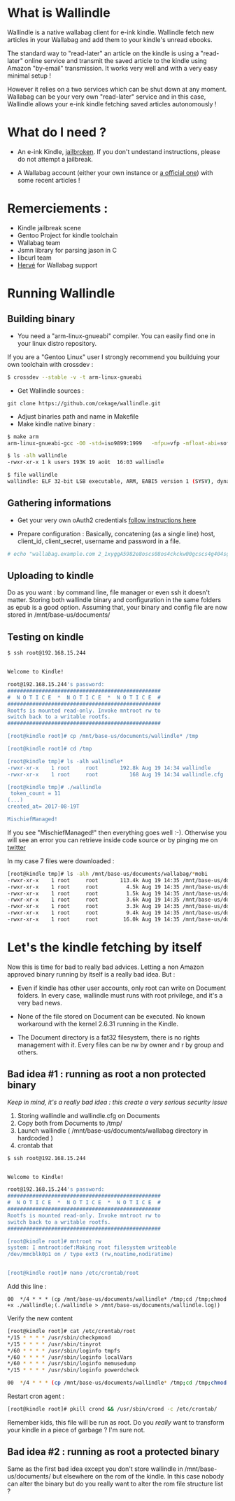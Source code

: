 # What is Wallindle
Wallindle is a native wallabag client for e-ink kindle.
Wallindle fetch new articles in your Wallabag and add them to your
kindle's unread ebooks.

The standard way to "read-later" an article on the kindle is using a
"read-later" online service and transmit the saved article to the kindle using
Amazon "by-email" transmission.
It works very well and with a very easy minimal setup !

However it relies on a two services which can be shut down at any moment.
Wallabag can be your very own "read-later" service and in this case, Wallindle
allows your e-ink kindle fetching saved articles autonomously !

# What do I need ?
- An e-ink Kindle,
[jailbroken](https://www.mobileread.com/forums/showthread.php?t=275881).
If you don't undestand instructions, please do not attempt a jailbreak.

- A Wallabag account (either your own instance or
[a official one](https://www.wallabag.it/)) with some recent articles !

# Remerciements :

- Kindle jailbreak scene
- Gentoo Project for kindle toolchain
- Wallabag team
- Jsmn library for parsing jason in C
- libcurl team
- [Hervé](https://twitter.com/hervethouzard) for Wallabag support

# Running Wallindle
## Building binary

- You need a "arm-linux-gnueabi" compiler. You can easily find one in your
linux distro repository.

If you are a "Gentoo Linux" user I strongly recommend you builduing your own
toolchain with crossdev : 
```sh
$ crossdev --stable -v -t arm-linux-gnueabi
```
- Get Wallindle sources :
```
git clone https://github.com/cekage/wallindle.git
```
- Adjust binaries path and name in Makefile 
- Make kindle native binary :
```sh
$ make arm
arm-linux-gnueabi-gcc -O0 -std=iso9899:1999   -mfpu=vfp -mfloat-abi=softfp -mtune=cortex-a8 -march=armv7-a wallindle.c  configmanager.c entries_common.c entries_parse.c http_request.c json_common.c json_entries_parse.c json_oauth_parse.c oauth_manager.c perform_entries.c shared.c lib/jsmn/jsmn.c -o wallindle lib/curl_arm_32/lib/libcurl.a -lrt -DCURL_STATICLIB -Ilib/curl_arm_32/include -lm

$ ls -alh wallindle
-rwxr-xr-x 1 k users 193K 19 août  16:03 wallindle

$ file wallindle
wallindle: ELF 32-bit LSB executable, ARM, EABI5 version 1 (SYSV), dynamically linked, interpreter /lib/ld-linux.so.3, for GNU/Linux 2.6.32, not stripped, with debug_info
```
## Gathering informations
- Get your very own oAuth2 credentials [follow instructions here](https://doc.wallabag.org/en/developer/api/oauth.html)

- Prepare configuration :
Basically, concatening (as a single line) host, client\_id, client\_secret,
username and password in a file.
```sh
# echo "wallabag.example.com 2_1xyggA5982e8oscs08os4ckckw00gcscs4g404sg44gg4gowoo 4u50vzwnrdwgo84c8wg8sgwskks888wskkc8o04o44kwg4080g root sV5G/aTjYRcNkSlTOsZuB78YG." > ./wallindle.cfg
```

## Uploading to kindle

Do as you want : by command line, file manager or even ssh it doesn't matter. 
Storing both wallindle binary and configuration in the same folders as
epub is a good option. Assuming that, your binary and config file are now
stored in /mnt/base-us/documents/

## Testing on kindle
```sh
$ ssh root@192.168.15.244


Welcome to Kindle!

root@192.168.15.244's password: 
#################################################
#  N O T I C E  *  N O T I C E  *  N O T I C E  # 
#################################################
Rootfs is mounted read-only. Invoke mntroot rw to
switch back to a writable rootfs.
#################################################

[root@kindle root]# cp /mnt/base-us/documents/wallindle* /tmp

[root@kindle root]# cd /tmp 

[root@kindle tmp]# ls -alh wallindle*
-rwxr-xr-x    1 root     root       192.8k Aug 19 14:34 wallindle
-rwxr-xr-x    1 root     root          168 Aug 19 14:34 wallindle.cfg

[root@kindle tmp]# ./wallindle
 token_count = 11
(...)
created_at= 2017-08-19T

MischiefManaged!
```
If you see "MischiefManaged!" then everything goes well :-). Otherwise
you will see an error you can retrieve inside code source or by pinging me
on [twitter](https://twitter.com/cekagedev)


In my case 7 files were downloaded :

```sh
[root@kindle tmp]# ls -alh /mnt/base-us/documents/wallabag/*mobi
-rwxr-xr-x    1 root     root       113.4k Aug 19 14:35 /mnt/base-us/documents/wallabag/0000010f.mobi
-rwxr-xr-x    1 root     root         4.5k Aug 19 14:35 /mnt/base-us/documents/wallabag/00000111.mobi
-rwxr-xr-x    1 root     root         1.5k Aug 19 14:35 /mnt/base-us/documents/wallabag/00000112.mobi
-rwxr-xr-x    1 root     root         3.6k Aug 19 14:35 /mnt/base-us/documents/wallabag/00000125.mobi
-rwxr-xr-x    1 root     root         3.3k Aug 19 14:35 /mnt/base-us/documents/wallabag/00000126.mobi
-rwxr-xr-x    1 root     root         9.4k Aug 19 14:35 /mnt/base-us/documents/wallabag/00000127.mobi
-rwxr-xr-x    1 root     root        16.0k Aug 19 14:35 /mnt/base-us/documents/wallabag/00000128.mobi
```

# Let's the kindle fetching by itself
Now this is time for bad to really bad advices. Letting a non Amazon approved 
binary running by itself is a really bad idea. But :

- Even if kindle has other user accounts, only root can write on Document
folders. In every case, wallindle must runs with root privilege, and it's a
very bad news.

- None of the file stored on Document can be executed. No known workaround with
the kernel 2.6.31 running in the Kindle.

- The Document directory is a fat32 filesystem, there is no rights management
with it. Every files can be rw by owner and r by group and others.

## Bad idea #1 : running as root a non protected binary

*Keep in mind, it's a really bad idea : this create a very serious security
issue*

1. Storing wallindle and wallindle.cfg on Documents
2. Copy both from Documents to /tmp/
3. Launch wallindle ( /mnt/base-us/documents/wallabag directory in hardcoded )
4. crontab that

```sh
$ ssh root@192.168.15.244


Welcome to Kindle!

root@192.168.15.244's password: 
#################################################
#  N O T I C E  *  N O T I C E  *  N O T I C E  # 
#################################################
Rootfs is mounted read-only. Invoke mntroot rw to
switch back to a writable rootfs.
#################################################

[root@kindle root]# mntroot rw
system: I mntroot:def:Making root filesystem writeable
/dev/mmcblk0p1 on / type ext3 (rw,noatime,nodiratime)


[root@kindle root]# nano /etc/crontab/root 
```
Add this line :

```
00  */4 * * * (cp /mnt/base-us/documents/wallindle* /tmp;cd /tmp;chmod +x ./wallindle;(./wallindle > /mnt/base-us/documents/wallindle.log))
```

Verify the new content
```sh
[root@kindle root]# cat /etc/crontab/root 
*/15 * * * * /usr/sbin/checkpmond
*/15 * * * * /usr/sbin/tinyrot
*/60 * * * * /usr/sbin/loginfo tmpfs
*/60 * * * * /usr/sbin/loginfo localVars
*/60 * * * * /usr/sbin/loginfo memusedump
*/15 * * * * /usr/sbin/loginfo powerdcheck

00  */4 * * * (cp /mnt/base-us/documents/wallindle* /tmp;cd /tmp;chmod +x ./wallindle;(./wallindle > /mnt/base-us/documents/wallindle.log))
```

Restart cron agent :
```sh
[root@kindle root]# pkill crond && /usr/sbin/crond -c /etc/crontab/
```

Remember kids, this file will be run as root. Do you *really* want to transform
your kindle in a piece of garbage ? I'm sure not.

## Bad idea #2 : running as root a protected binary

Same as the first bad idea except you don't store wallindle in
/mnt/base-us/documents/ but elsewhere on the rom of the kindle. In this case
nobody can alter the binary but do you really want to alter the rom file
structure list ? 
